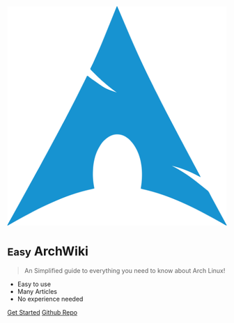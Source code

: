 ![logo](/icon.svg)

# <small>Easy</small> ArchWiki

> An Simplified guide to everything you need to know about Arch Linux!

- Easy to use
- Many Articles
- No experience needed

[Get Started](/)
[Github Repo](https://github.com/JasperBroeck/Easy-ArchWiki)